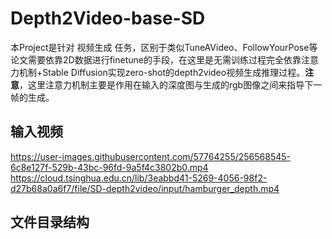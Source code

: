 # Depth2Video-base-SD

本Project是针对 视频生成 任务，区别于类似TuneAVideo、FollowYourPose等论文需要依靠2D数据进行finetune的手段，在这里是无需训练过程完全依靠注意力机制+Stable Diffusion实现zero-shot的depth2video视频生成推理过程。**注意**，这里注意力机制主要是作用在输入的深度图与生成的rgb图像之间来指导下一帧的生成。

## 输入视频
https://user-images.githubusercontent.com/57764255/256568545-6c8e127f-529b-43bc-96fd-9a5f4c3802b0.mp4
https://cloud.tsinghua.edu.cn/lib/3eabbd41-5269-4056-98f2-d27b68a0a6f7/file/SD-depth2video/input/hamburger_depth.mp4

## 文件目录结构

